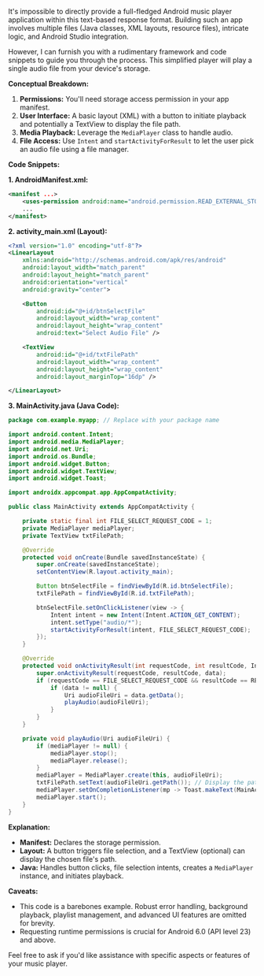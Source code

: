 It's impossible to directly provide a full-fledged Android music player application within this text-based response format. Building such an app involves multiple files (Java classes, XML layouts, resource files), intricate logic, and Android Studio integration. 

However, I can furnish you with a rudimentary framework and code snippets to guide you through the process. This simplified player will play a single audio file from your device's storage.

**Conceptual Breakdown:**

1. **Permissions:** You'll need storage access permission in your app manifest.
2. **User Interface:** A basic layout (XML) with a button to initiate playback and potentially a TextView to display the file path.
3. **Media Playback:** Leverage the `MediaPlayer` class to handle audio.
4. **File Access:** Use `Intent` and `startActivityForResult` to let the user pick an audio file using a file manager.

**Code Snippets:**

**1. AndroidManifest.xml:**

```xml
<manifest ...>
    <uses-permission android:name="android.permission.READ_EXTERNAL_STORAGE" />
    ...
</manifest>
```

**2. activity_main.xml (Layout):**

```xml
<?xml version="1.0" encoding="utf-8"?>
<LinearLayout 
    xmlns:android="http://schemas.android.com/apk/res/android"
    android:layout_width="match_parent"
    android:layout_height="match_parent"
    android:orientation="vertical"
    android:gravity="center">

    <Button
        android:id="@+id/btnSelectFile"
        android:layout_width="wrap_content"
        android:layout_height="wrap_content"
        android:text="Select Audio File" />

    <TextView
        android:id="@+id/txtFilePath"
        android:layout_width="wrap_content"
        android:layout_height="wrap_content"
        android:layout_marginTop="16dp" />

</LinearLayout>
```

**3. MainActivity.java (Java Code):**

```java
package com.example.myapp; // Replace with your package name

import android.content.Intent;
import android.media.MediaPlayer;
import android.net.Uri;
import android.os.Bundle;
import android.widget.Button;
import android.widget.TextView;
import android.widget.Toast;

import androidx.appcompat.app.AppCompatActivity;

public class MainActivity extends AppCompatActivity {

    private static final int FILE_SELECT_REQUEST_CODE = 1;
    private MediaPlayer mediaPlayer;
    private TextView txtFilePath;

    @Override
    protected void onCreate(Bundle savedInstanceState) {
        super.onCreate(savedInstanceState);
        setContentView(R.layout.activity_main);

        Button btnSelectFile = findViewById(R.id.btnSelectFile);
        txtFilePath = findViewById(R.id.txtFilePath);

        btnSelectFile.setOnClickListener(view -> {
            Intent intent = new Intent(Intent.ACTION_GET_CONTENT);
            intent.setType("audio/*"); 
            startActivityForResult(intent, FILE_SELECT_REQUEST_CODE);
        });
    }

    @Override
    protected void onActivityResult(int requestCode, int resultCode, Intent data) {
        super.onActivityResult(requestCode, resultCode, data);
        if (requestCode == FILE_SELECT_REQUEST_CODE && resultCode == RESULT_OK) {
            if (data != null) {
                Uri audioFileUri = data.getData();
                playAudio(audioFileUri);
            }
        }
    }

    private void playAudio(Uri audioFileUri) {
        if (mediaPlayer != null) {
            mediaPlayer.stop();
            mediaPlayer.release();
        }
        mediaPlayer = MediaPlayer.create(this, audioFileUri);
        txtFilePath.setText(audioFileUri.getPath()); // Display the path
        mediaPlayer.setOnCompletionListener(mp -> Toast.makeText(MainActivity.this, "Playback finished", Toast.LENGTH_SHORT).show());
        mediaPlayer.start();
    }
}
```

**Explanation:**

- **Manifest:** Declares the storage permission.
- **Layout:** A button triggers file selection, and a TextView (optional) can display the chosen file's path.
- **Java:** Handles button clicks, file selection intents, creates a `MediaPlayer` instance, and initiates playback.

**Caveats:**

- This code is a barebones example. Robust error handling, background playback, playlist management, and advanced UI features are omitted for brevity.
- Requesting runtime permissions is crucial for Android 6.0 (API level 23) and above.

Feel free to ask if you'd like assistance with specific aspects or features of your music player. 
